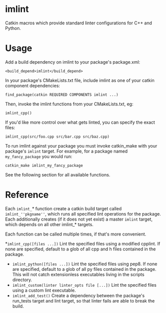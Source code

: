 imlint
=======

Catkin macros which provide standard linter configurations for C++ and Python.

# Usage
Add a build dependency on imlint to your package's package.xml:
```
<build_depend>imlint</build_depend>
```
In your package's CMakeLists.txt file, include imlint as one of your catkin
component dependencies:
```
find_package(catkin REQUIRED COMPONENTS imlint ...)
```
Then, invoke the imlint functions from your CMakeLists.txt, eg:
```
imlint_cpp()
```
If you'd like more control over what gets linted, you can specify the exact
files:
```
imlint_cpp(src/foo.cpp src/bar.cpp src/baz.cpp)
```
To run imlint against your package you must invoke catkin_make with your
package's ```imlint``` target.
For example, for a package named ```my_fancy_package``` you would run:
```
catkin_make imlint_my_fancy_package
```
See the following section for all available functions.

# Reference
Each ```imlint_```* function create a catkin build target called
```imlint_''pkgname''```, which runs all specified lint operations for the
package. Each additionally creates (if it does not yet exist) a master
```imlint``` target, which depends on all other imlint_* targets.

Each function can be called multiple times, if that's more convenient.

  *```imlint_cpp([files ...])```
  Lint the specified files using a modified cpplint. If none are specified, default to a glob of all cpp and h files contained in the package.
  * ```imlint_python([files ...])```
  Lint the specified files using pep8. If none are specified, default to a glob of all py files contained in the package. This will not catch extensionless executables living in the scripts directory.
  * ```imlint_custom(linter linter_opts file [...])```
  Lint the specified files using a custom lint executable.
  * ```imlint_add_test()```
  Create a dependency between the package's run_tests target and lint target, so that linter fails are able to break the build.
